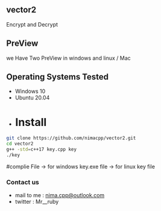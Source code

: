 ## vector2
 Encrypt and Decrypt
## PreView
we Have Two PreView in windows and linux / Mac

 ## Operating Systems Tested
- Windows 10
- Ubuntu 20.04
- # Install
```bash
git clone https://github.com/nimacpp/vector2.git
cd vector2
g++ -std=c++17 key.cpp key
./key 
```
#complie File 
-> for windows key.exe file
-> for linux key file
### Contact us
- mail to me : nima.cpp@outlook.com
- twitter : Mr__ruby

